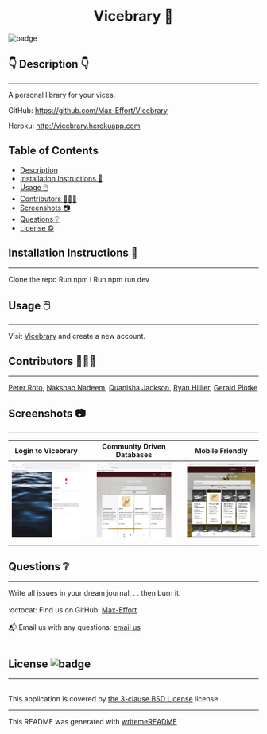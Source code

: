 
  <h1 align="center">Vicebrary 🎉 </h1>
    
  ![badge](https://img.shields.io/badge/license-BSD_3_Clause-brightgreen)<br />
  
  ## 👇  Description  👇
---
  
  A personal library for your vices.

  GitHub: https://github.com/Max-Effort/Vicebrary

  Heroku: http://vicebrary.herokuapp.com
 
 
  ## Table of Contents 
  - [Description](#--description--)
  - [Installation Instructions 📣](#installation-instructions-)
  - [Usage 🖱️](#usage-️)
  - [Contributors 🧑‍🤝‍🧑](#contributors-)
  - [Screenshots 📷](#screenshots-)
  - [Questions ❔](#questions-)
  - [License ©️](#license-️)
    
  ## Installation Instructions 📣
---
Clone the repo
Run npm i 
Run npm run dev

  
  ## Usage 🖱️
---
Visit [Vicebrary](http://vicebrary.herokuapp.com) and create a new account. 
  
  ## Contributors 🧑‍🤝‍🧑
---
  [Peter Roto](http://github.com/PRoto133), [Nakshab Nadeem](http://github.com/nnadeem75), [Quanisha Jackson](http://github.com/jquanisha), [Ryan Hillier](http://github.com/Ryan1992186), [Gerald Plotke](http://github.com/gplotke)
  
  ## Screenshots 📷
---

  |  Login to Vicebrary                                    | Community Driven Databases                             | Mobile Friendly                                        | 
  |:------------------------------------------------------:|:------------------------------------------------------:|:------------------------------------------------------:|
  | <img alt="login page" href='client/src/components/images/ScreenShotLogin.png' src='client/src/components/images/ScreenShotLogin.png' width="150" height="150"> | <img alt="add a wine page" href='client/src/components/images/ScreenShotUserDB.png' src='client/src/components/images/ScreenShotUserDB.png' width="150" height="150">|<img alt="mobile screenshot"  src='client/src/components/images/ScreenShotMobile.png' href='client/src/components/images/ScreenShotMobile.png' width="150" height="150">|
  |                                                        |                                                        |                                                        |
  |                                                        |                                                        |                                                        |   


  ## Questions ❔

---

  Write all issues in your dream journal. . . then burn it.<br />
  <br />
  :octocat: Find us on GitHub: [Max-Effort](https://github.com/Max-Effort)<br />
  <br />
  📬 Email us with any questions: [email us](support@peteroto.com)<br /><br />
  
  ## License ![badge](https://img.shields.io/badge/license-BSD_3_Clause-brightgreen)
---
  <br />
  This application is covered by <a href="https://opensource.org/licenses/BSD-3-Clause"> the 3-clause BSD License</a> license. 

  --------------------------- 
 

  This README was generated with [writemeREADME](https://github.com/proto133/writemeREADME) 
  
